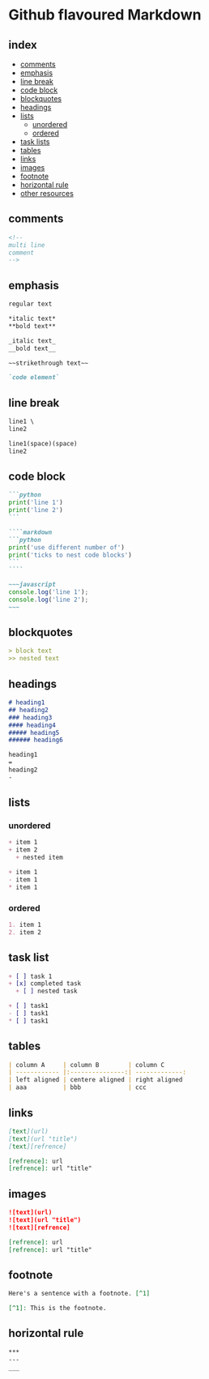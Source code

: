 <!-- 
https://www.w3schools.io/file/markdown-introduction/  
https://www.markdowntutorial.com/
https://www.markdownguide.org/cheat-sheet/
https://github.github.com/gfm/
https://github.com/adam-p/markdown-here/wiki/Markdown-Cheatsheet
 -->

# Github flavoured Markdown

## index

* [comments](#comments)
* [emphasis](#emphasis)
* [line break](#line-break)
* [code block](#code-block)
* [blockquotes](#blockquotes)
* [headings](#headings)
* [lists](#lists)
  * [unordered](#unordered)
  * [ordered](#ordered)
* [task lists](#task-list)
* [tables](#tables)
* [links](#links)
* [images](#images)
* [footnote](#footnote)
* [horizontal rule](#horizontal-rule)
* [other resources](#other-resources)


## comments

```markdown
<!-- 
multi line
comment 
-->
```


## emphasis

```markdown
regular text

*italic text*
**bold text**

_italic text_
__bold text__

~~strikethrough text~~

`code element`
```


## line break

```markdown
line1 \ 
line2
```

```markdown
line1(space)(space)
line2
```


## code block

`````markdown
```python
print('line 1')
print('line 2') 
```

````markdown
```python
print('use different number of')
print('ticks to nest code blocks')
```
````
`````

```markdown
~~~javascript
console.log('line 1');
console.log('line 2');
~~~
```


## blockquotes

```markdown
> block text
>> nested text
```


## headings

```markdown
# heading1
## heading2
### heading3
#### heading4
##### heading5
###### heading6
```

```markdown
heading1
=
heading2
-
```


## lists

### unordered

```markdown
+ item 1
+ item 2
  + nested item
```

```markdown
+ item 1
- item 1
* item 1
```


### ordered

```markdown
1. item 1
2. item 2
```


## task list

```markdown
+ [ ] task 1
+ [x] completed task 
  + [ ] nested task
```

```markdown
+ [ ] task1
- [ ] task1
* [ ] task1
```


## tables

```markdown
| column A     | column B        | column C   
| ------------ |:---------------:| -------------:
| left aligned | centere aligned | right aligned 
| aaa          | bbb             | ccc         
```


## links

```markdown
[text](url)
[text](url "title")
[text][refrence]

[refrence]: url
[refrence]: url "title"
```


## images

```markdown
![text](url)
![text](url "title")
![text][refrence]

[refrence]: url
[refrence]: url "title"
```


## footnote

```markdown
Here's a sentence with a footnote. [^1]

[^1]: This is the footnote.
```


## horizontal rule

```markdown
***
---
___
```
